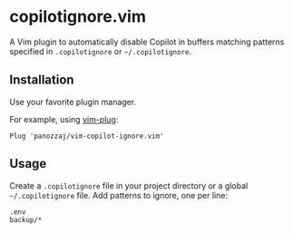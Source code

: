 # copilotignore.vim

A Vim plugin to automatically disable Copilot in buffers matching patterns specified in `.copilotignore` or `~/.copilotignore`.

## Installation

Use your favorite plugin manager.

For example, using [vim-plug](https://github.com/junegunn/vim-plug):

```vimscript
Plug 'panozzaj/vim-copilot-ignore.vim'
```

## Usage

Create a `.copilotignore` file in your project directory or a global `~/.copilotignore` file. Add patterns to ignore, one per line:

```
.env
backup/*
```

